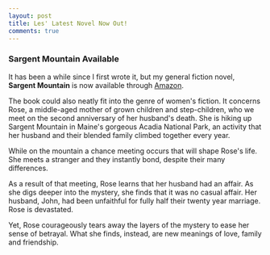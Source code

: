 ```yaml
---
layout: post
title: Les' Latest Novel Now Out!
comments: true
---
```

### Sargent Mountain Available 

It has been a while since I first wrote it, but my general fiction novel, **Sargent Mountain** is now available through [Amazon](http://www.amazon.com/Lester-Picker/e/B009E6U9R0/ref=sr_tc_2_0?qid=1348945748&sr=1-2-ent/).

The book could also neatly fit into the genre of women's fiction. It concerns Rose, a middle-aged mother of grown children and step-children, who we meet on the second anniversary of her husband's death. She is hiking up Sargent Mountain in Maine's gorgeous Acadia National Park, an activity that her husband and their blended family climbed together every year.

While on the mountain a chance meeting occurs that will shape Rose's life. She meets a stranger and they instantly bond, despite their many differences. 

As a result of that meeting, Rose learns that her husband had an affair. As she digs deeper into the mystery, she finds that it was no casual affair. Her husband, John, had been unfaithful for fully half their twenty year marriage. Rose is devastated.

Yet, Rose courageously tears away the layers of the mystery to ease her sense of betrayal. What she finds, instead, are new meanings of love, family and friendship.

